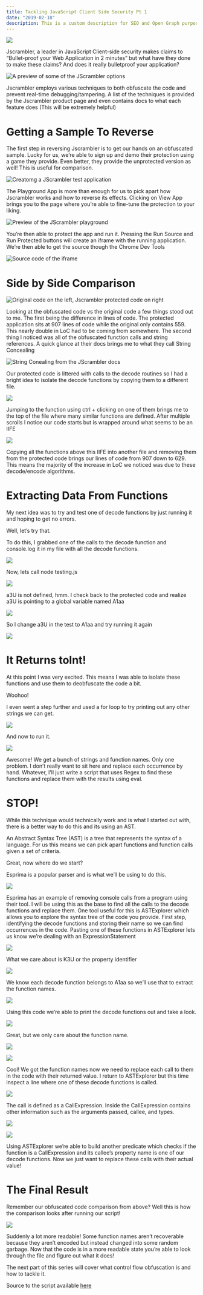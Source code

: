 ```yaml
---
title: Tackling JavaScript Client Side Security Pt 1
date: "2019-02-18"
description: This is a custom description for SEO and Open Graph purposes, rather than the default generated excerpt. Simply add a description field to the frontmatter.
---
```


![](./header.png)

Jscrambler, a leader in JavaScript Client-side security makes claims to “Bullet-proof your Web Application in 2 minutes” but what have they done to make these claims? And does it really bulletproof your application?

![A preview of some of the JScrambler options](./jscrambleroptions.png)

Jscrambler employs various techniques to both obfuscate the code and prevent real-time debugging/tampering. A list of the techniques is provided by the Jscrambler product page and even contains docs to what each feature does (This will be extremely helpful)

# Getting a Sample To Reverse
The first step in reversing Jscrambler is to get our hands on an obfuscated sample. Lucky for us, we’re able to sign up and demo their protection using a game they provide. Even better, they provide the unprotected version as well! This is useful for comparison.

![Creatomg a JScrambler test application](./createapp.png)

The Playground App is more than enough for us to pick apart how Jscrambler works and how to reverse its effects. Clicking on View App brings you to the page where you’re able to fine-tune the protection to your liking.

![Preview of the JScrambler playground](./jscramblerplayground.png)

You’re then able to protect the app and run it. Pressing the Run Source and Run Protected buttons will create an iframe with the running application. We’re then able to get the source though the Chrome Dev Tools

![Source code of the iframe](./iframesource.png)

# Side by Side Comparison

![Original code on the left, Jscrambler protected code on right](./sidebyside.png)

Looking at the obfuscated code vs the original code a few things stood out to me. The first being the difference in lines of code. The protected application sits at 907 lines of code while the original only contains 559. This nearly double in LoC had to be coming from somewhere. The second thing I noticed was all of the obfuscated function calls and string references. A quick glance at their docs brings me to what they call String Concealing

![String Conealing from the JScrambler docs](./stringconcealing.png)

Our protected code is littered with calls to the decode routines so I had a bright idea to isolate the decode functions by copying them to a different file.

![](./stubs.png)

Jumping to the function using ctrl + clicking on one of them brings me to the top of the file where many similar functions are defined. After multiple scrolls I notice our code starts but is wrapped around what seems to be an IIFE

![](./iife.png)

Copying all the functions above this IIFE into another file and removing them from the protected code brings our lines of code from 907 down to 629. This means the majority of the increase in LoC we noticed was due to these decode/encode algorithms.

# Extracting Data From Functions
My next idea was to try and test one of decode functions by just running it and hoping to get no errors.

Well, let’s try that.

To do this, I grabbed one of the calls to the decode function and console.log it in my file with all the decode functions.

![](./printdecode.png)

Now, lets call node testing.js

![](./undefinederror.png)

a3U is not defined, hmm. I check back to the protected code and realize a3U is pointing to a global variable named A1aa

![](./varreference.png)

So I change a3U in the test to A1aa and try running it again

![](./toInt.png)

# It Returns toInt!
At this point I was very excited. This means I was able to isolate these functions and use them to deobfuscate the code a bit.

Woohoo!

I even went a step further and used a for loop to try printing out any other strings we can get.

![](./printloop.png)

And now to run it.

![](./allstrings.png)

Awesome! We get a bunch of strings and function names.
Only one problem. I don’t really want to sit here and replace each occurrence by hand. Whatever, I’ll just write a script that uses Regex to find these functions and replace them with the results using eval.

# STOP!
While this technique would technically work and is what I started out with, there is a better way to do this and its using an AST.

An Abstract Syntax Tree (AST) is a tree that represents the syntax of a language. For us this means we can pick apart functions and function calls given a set of criteria.

Great, now where do we start?

Esprima is a popular parser and is what we’ll be using to do this.

![](./esprima.png)

Esprima has an example of removing console calls from a program using their tool. I will be using this as the base to find all the calls to the decode functions and replace them. One tool useful for this is ASTExplorer which allows you to explore the syntax tree of the code you provide.
First step, identifying the decode functions and storing their name so we can find occurrences in the code.
Pasting one of these functions in ASTExplorer lets us know we’re dealing with an ExpressionStatement

![](./astexplorer.png)

What we care about is K3U or the property identifier

![](./propertyidentifier.png)

We know each decode function belongs to A1aa so we’ll use that to extract the function names.

![](./extractfunctionnames.png)

Using this code we’re able to print the decode functions out and take a look.

![](./functionnames.png)

Great, but we only care about the function name.

![](./updateextraction.png)

![](./newfunctionnames.png)

Cool! We got the function names now we need to replace each call to them in the code with their returned value. I return to ASTExplorer but this time inspect a line where one of these decode functions is called.

![](./astexplorer2.png)

The call is defined as a CallExpression. Inside the CallExpression contains other information such as the arguments passed, callee, and types.

![](./callexpression.png)

![](./printfunctioncalls.png)


Using ASTExplorer we’re able to build another predicate which checks if the function is a CallExpression and its callee’s property name is one of our decode functions. Now we just want to replace these calls with their actual value!

# The Final Result
Remember our obfuscated code comparison from above? Well this is how the comparison looks after running our script!

![](./beforeafter.png)

Suddenly a lot more readable! Some function names aren’t recoverable because they aren’t encoded but instead changed into some random garbage. Now that the code is in a more readable state you’re able to look through the file and figure out what it does!

The next part of this series will cover what control flow obfuscation is and how to tackle it.

Source to the script available [here](https://gist.github.com/char/78881ce52466cd6d78f459fe1b969ca4)